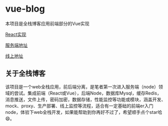 # vue-blog

本项目是全栈博客应用前端部分的Vue实现

[React实现](https://github.com/weihomechen/blog)

[服务端地址](https://github.com/weihomechen/blog-node)

[线上地址](http://rulifun.cn/blog/user/login)


## 关于全栈博客

该项目是一个web全栈应用，前后端分离，是笔者第一次进入服务端（node）领域的尝试。集成前端（React或Vue），后端Node，数据库Mysql，缓存Redis，消息推送，文件上传，密码加密，数据存储，性能监控等功能或模块，涵盖开发、mock、proxy、生产部署、线上监控等流程，适合有一定基础的前端er入门node，体验下web全栈开发，如果能帮助到你再好不过了，希望顺手点个star哈😄。

